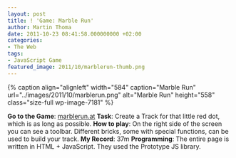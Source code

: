 ```yaml
---
layout: post
title: ! 'Game: Marble Run'
author: Martin Thoma
date: 2011-10-23 08:41:58.000000000 +02:00
categories:
- The Web
tags:
- JavaScript Game
featured_image: 2011/10/marblerun-thumb.png
---
```

{% caption align="alignleft" width="584" caption="Marble Run" url="../images/2011/10/marblerun.png" alt="Marble Run"  height="558" class="size-full wp-image-7181" %}

<b>Go to the Game</b>: <a href="http://marblerun.at/tracks/new" rel="nofollow">marblerun.at</a>
<b>Task</b>: Create a Track for that little red dot, which is as long as possible.
<b>How to play</b>: On the right side of the screen you can see a toolbar. Different bricks, some with special functions, can be used to build your track.
<b>My Record</b>: 37m
<b>Programming</b>: The entire page is written in HTML + JavaScript. They used the Prototype JS library.
